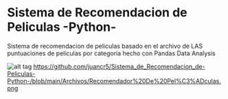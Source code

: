 # Sistema de Recomendacion de Peliculas -Python-

Sistema de recomendacion de peliculas basado en el archivo de LAS puntuaciones de peliculas por categoria hecho con Pandas Data Analysis

![alt tag](https://github.com/juancr5/Sistema_de_Recomendacion_de-Peliculas-Python-/blob/main/Archivos/Recomendador%20De%20Pel%C3%ADculas.png)
https://github.com/juancr5/Sistema_de_Recomendacion_de-Peliculas-Python-/blob/main/Archivos/Recomendador%20De%20Pel%C3%ADculas.png

